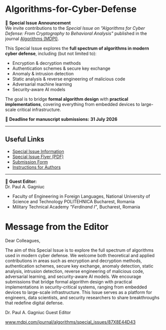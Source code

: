 # Algorithms-for-Cyber-Defense

📢 **Special Issue Announcement**  
We invite contributions to the *Special Issue on "Algorithms for Cyber Defense: From Cryptography to Behavioral Analysis"* published in the journal [Algorithms (MDPI)](https://www.mdpi.com/journal/algorithms).  

This Special Issue explores the **full spectrum of algorithms in modern cyber defense**, including (but not limited to):
- Encryption & decryption methods  
- Authentication schemes & secure key exchange  
- Anomaly & intrusion detection  
- Static analysis & reverse engineering of malicious code  
- Adversarial machine learning  
- Security-aware AI models  

The goal is to bridge **formal algorithm design** with **practical implementations**, covering everything from embedded devices to large-scale critical infrastructure.  

📝 **Deadline for manuscript submissions:** **31 July 2026**  

---

## Useful Links
- [Special Issue Information](https://www.mdpi.com/si/250454)  
- [Special Issue Flyer (PDF)](https://www.mdpi.com/journal/algorithms/special_issue_flyer_pdf_v2/87X8E44D43)  
- [Submission Form](https://susy.mdpi.com/user/manuscripts/upload/?journal=algorithms)  
- [Instructions for Authors](https://www.mdpi.com/journal/algorithms/instructions)  

---

👤 **Guest Editor:**  
Dr. Paul A. Gagniuc  
- Faculty of Engineering in Foreign Languages, National University of Science and Technology POLITEHNICA Bucharest, Romania  
- Military Technical Academy *"Ferdinand I"*, Bucharest, Romania  

# Message from the Editor

Dear Colleagues,

The aim of this Special Issue is to explore the full spectrum of algorithms used in modern cyber defense. We welcome both theoretical and applied contributions in areas such as encryption and decryption methods, authentication schemes, secure key exchange, anomaly detection, static analysis, intrusion detection, reverse engineering of malicious code, adversarial learning, and security-aware AI models. We encourage submissions that bridge formal algorithm design with practical implementations in security-critical systems, ranging from embedded devices to large-scale infrastructure. This Issue serves as a platform for engineers, data scientists, and security researchers to share breakthroughs that redefine digital defense.

Dr. Paul A. Gagniuc
Guest Editor


www.mdpi.com/journal/algorithms/special_issues/87X8E44D43

